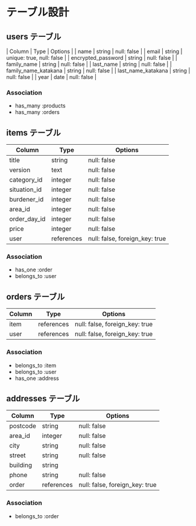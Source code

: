 # テーブル設計

## users テーブル

| Column               | Type   | Options                   |
| name                 | string | null: false               |
| email                | string | unique: true, null: false |
| encrypted_password   | string | null: false               |
| family_name          | string | null: false               |
| last_name            | string | null: false               |
| family_name_katakana | string | null: false               |
| last_name_katakana   | string | null: false               |
| year                 | date   | null: false               |

### Association

- has_many :products
- has_many :orders

## items テーブル

| Column       | Type       | Options                        |
| ------------ | ---------- | ------------------------------ |
| title        | string     | null: false                    |
| version      | text       | null: false                    |
| category_id  | integer    | null: false                    |
| situation_id | integer    | null: false                    |
| burdener_id  | integer    | null: false                    |
| area_id      | integer    | null: false                    |
| order_day_id | integer    | null: false                    |
| price        | integer    | null: false                    |
| user         | references | null: false, foreign_key: true |

### Association

- has_one :order
- belongs_to :user

## orders テーブル

| Column | Type       | Options                        |
| ------ | -----------| ------------------------------ |
| item   | references | null: false, foreign_key: true |
| user   | references | null: false, foreign_key: true |

### Association

- belongs_to :item
- belongs_to :user
- has_one :address

## addresses テーブル

| Column   | Type       | Options                        |
| -------- | ---------- | ------------------------------ |
| postcode | string     | null: false                    |
| area_id  | integer    | null: false                   |
| city     | string     | null: false                    |
| street   | string     | null: false                    |
| building | string     |                                |
| phone    | string     | null: false                    |
| order    | references | null: false, foreign_key: true |

### Association

- belongs_to :order
